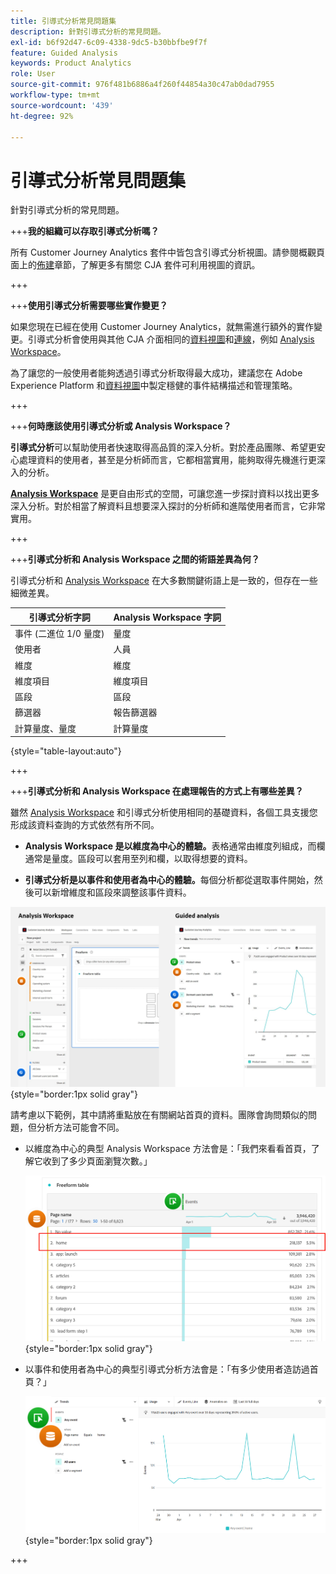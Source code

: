```yaml
---
title: 引導式分析常見問題集
description: 針對引導式分析的常見問題。
exl-id: b6f92d47-6c09-4338-9dc5-b30bbfbe9f7f
feature: Guided Analysis
keywords: Product Analytics
role: User
source-git-commit: 976f481b6886a4f260f44854a30c47ab0dad7955
workflow-type: tm+mt
source-wordcount: '439'
ht-degree: 92%

---
```


# 引導式分析常見問題集

針對引導式分析的常見問題。

+++**我的組織可以存取引導式分析嗎？**

所有 Customer Journey Analytics 套件中皆包含引導式分析視圖。請參閱概觀頁面上的[佈建](overview.md#provisioning)章節，了解更多有關您 CJA 套件可利用視圖的資訊。

+++

+++**使用引導式分析需要哪些實作變更？**

如果您現在已經在使用 Customer Journey Analytics，就無需進行額外的實作變更。引導式分析會使用與其他 CJA 介面相同的[資料視圖](../data-views/data-views.md)和[連線](../connections/overview.md)，例如 [Analysis Workspace](../analysis-workspace/home.md)。

為了讓您的一般使用者能夠透過引導式分析取得最大成功，建議您在 Adobe Experience Platform 和[資料視圖](../data-views/data-views.md)中製定穩健的事件結構描述和管理策略。

+++

+++**何時應該使用引導式分析或 Analysis Workspace？**

**引導式分析**&#x200B;可以幫助使用者快速取得高品質的深入分析。對於產品團隊、希望更安心處理資料的使用者，甚至是分析師而言，它都相當實用，能夠取得先機進行更深入的分析。

**[Analysis Workspace](../analysis-workspace/home.md)** 是更自由形式的空間，可讓您進一步探討資料以找出更多深入分析。對於相當了解資料且想要深入探討的分析師和進階使用者而言，它非常實用。

+++

+++**引導式分析和 Analysis Workspace 之間的術語差異為何？**

引導式分析和 [Analysis Workspace](../analysis-workspace/home.md) 在大多數關鍵術語上是一致的，但存在一些細微差異。

| 引導式分析字詞 | Analysis Workspace 字詞 |
| --- | --- |
| 事件 (二進位 1/0 量度) | 量度 |
| 使用者 | 人員 |
| 維度 | 維度 |
| 維度項目 | 維度項目 |
| 區段 | 區段 |
| 篩選器 | 報告篩選器 |
| 計算量度、量度 | 計算量度 |

{style="table-layout:auto"}

+++

+++**引導式分析和 Analysis Workspace 在處理報告的方式上有哪些差異？**

雖然 [Analysis Workspace](../analysis-workspace/home.md) 和引導式分析使用相同的基礎資料，各個工具支援您形成該資料查詢的方式依然有所不同。

* **Analysis Workspace 是以維度為中心的體驗。**&#x200B;表格通常由維度列組成，而欄通常是量度。區段可以套用至列和欄，以取得想要的資料。

* **引導式分析是以事件和使用者為中心的體驗。**&#x200B;每個分析都從選取事件開始，然後可以新增維度和區段來調整該事件資料。

![Analysis Workspace 和引導式分析視圖](assets/structure.png){style="border:1px solid gray"}

請考慮以下範例，其中請將重點放在有關網站首頁的資料。團隊會詢問類似的問題，但分析方法可能會不同。

* 以維度為中心的典型 Analysis Workspace 方法會是：「我們來看看首頁，了解它收到了多少頁面瀏覽次數。」

  ![以維度為中心](assets/dimension-centered.png){style="border:1px solid gray"}

* 以事件和使用者為中心的典型引導式分析方法會是：「有多少使用者造訪過首頁？」

  ![以事件為中心](assets/event-centered.png){style="border:1px solid gray"}

+++

